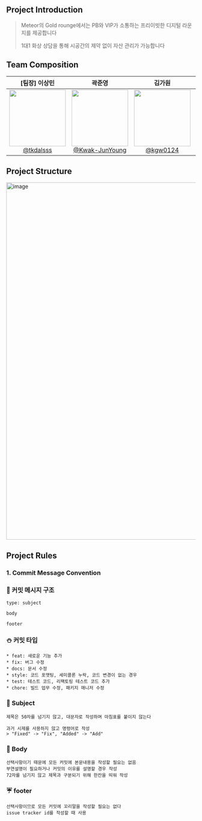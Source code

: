 ## Project Introduction
> Meteor의 Gold rounge에서는 PB와 VIP가 소통하는 프리이빗한 디지털 라운지를 제공합니다
> 
> 1대1 화상 상담을 통해 시공간의 제약 없이 자산 관리가 가능합니다

## Team Composition
<div align="center">

| **[팀장] 이상민** | **곽준영** | **김가원** | **김주혜** | **김하영** | **신지연** |
| :------: | :------: | :------: | :------: | :------: | :------: |
| [<img src="https://avatars.githubusercontent.com/tkdalsss" height=150 width=150> <br/> @tkdalsss](https://github.com/tkdalsss) | [<img src="https://avatars.githubusercontent.com/Kwak-JunYoung" height=150 width=150> <br/> @Kwak-JunYoung](https://github.com/Kwak-JunYoung) | [<img src="https://avatars.githubusercontent.com/kgw0124" height=150 width=150> <br/> @kgw0124](https://github.com/kgw0124) | [<img src="https://avatars.githubusercontent.com/juhyemi" height=150 width=150> <br/> @journey-ji](https://github.com/juhyemi) | [<img src="https://avatars.githubusercontent.com/yhkkkkxx" height=150 width=150> <br/> @yhkkkkxx](https://github.com/yhkkkkxx) | [<img src="https://avatars.githubusercontent.com/jiyeoon00" height=150 width=150> <br/> @jiyeoon00](https://github.com/jiyeoon00) |

</div>

## Project Structure
<img width="949" alt="image" src="https://github.com/Meteor-hanaro/.github/assets/22533668/07dd6557-2d89-4589-a8c6-7a091e508c71">

## Project Rules
### 1. Commit Message Convention
### :tiger: 커밋 메시지 구조
```
type: subject

body

footer
```
### :snowman: 커밋 타입
```
* feat: 새로운 기능 추가
* fix: 버그 수정
* docs: 문서 수정
* style: 코드 포맷팅, 세미콜론 누락, 코드 변경이 없는 경우
* test: 테스트 코드, 리팩토링 테스트 코드 추가
* chore: 빌드 업무 수정, 패키지 매니저 수정
```
### :frog: Subject
```
제목은 50자를 넘기지 않고, 대문자로 작성하며 마침표를 붙이지 않는다

과거 시제를 사용하지 않고 명령어로 작성
> "Fixed" -> "Fix", "Added" -> "Add"
```
### :panda_face: Body
```
선택사항이기 때문에 모든 커밋에 본문내용을 작성할 필요는 없음
부연설명이 필요하거나 커밋의 이유를 설명할 경우 작성
72자를 넘기지 않고 제목과 구분되기 위해 한칸을 띄워 작성
```
### :umbrella: footer
```
선택사항이므로 모든 커밋에 꼬리말을 작성할 필요는 없다
issue tracker id를 작성할 때 사용
```

